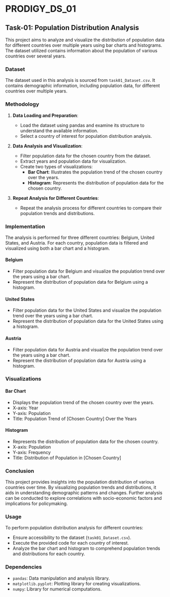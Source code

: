 # PRODIGY_DS_01

## Task-01: Population Distribution Analysis

This project aims to analyze and visualize the distribution of population data for different countries over multiple years using bar charts and histograms. The dataset utilized contains information about the population of various countries over several years.

### Dataset

The dataset used in this analysis is sourced from `task01_Dataset.csv`. It contains demographic information, including population data, for different countries over multiple years.

### Methodology

1. **Data Loading and Preparation**:
   - Load the dataset using pandas and examine its structure to understand the available information.
   - Select a country of interest for population distribution analysis.

2. **Data Analysis and Visualization**:
   - Filter population data for the chosen country from the dataset.
   - Extract years and population data for visualization.
   - Create two types of visualizations:
     - **Bar Chart**: Illustrates the population trend of the chosen country over the years.
     - **Histogram**: Represents the distribution of population data for the chosen country.

3. **Repeat Analysis for Different Countries**:
   - Repeat the analysis process for different countries to compare their population trends and distributions.

### Implementation

The analysis is performed for three different countries: Belgium, United States, and Austria. For each country, population data is filtered and visualized using both a bar chart and a histogram.

#### Belgium
- Filter population data for Belgium and visualize the population trend over the years using a bar chart.
- Represent the distribution of population data for Belgium using a histogram.

#### United States
- Filter population data for the United States and visualize the population trend over the years using a bar chart.
- Represent the distribution of population data for the United States using a histogram.

#### Austria
- Filter population data for Austria and visualize the population trend over the years using a bar chart.
- Represent the distribution of population data for Austria using a histogram.

### Visualizations

#### Bar Chart
- Displays the population trend of the chosen country over the years.
- X-axis: Year
- Y-axis: Population
- Title: Population Trend of [Chosen Country] Over the Years

#### Histogram
- Represents the distribution of population data for the chosen country.
- X-axis: Population
- Y-axis: Frequency
- Title: Distribution of Population in [Chosen Country]

### Conclusion

This project provides insights into the population distribution of various countries over time. By visualizing population trends and distributions, it aids in understanding demographic patterns and changes. Further analysis can be conducted to explore correlations with socio-economic factors and implications for policymaking.

### Usage

To perform population distribution analysis for different countries:
- Ensure accessibility to the dataset (`task01_Dataset.csv`).
- Execute the provided code for each country of interest.
- Analyze the bar chart and histogram to comprehend population trends and distributions for each country.

### Dependencies

- `pandas`: Data manipulation and analysis library.
- `matplotlib.pyplot`: Plotting library for creating visualizations.
- `numpy`: Library for numerical computations.
